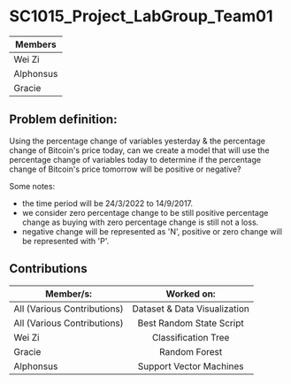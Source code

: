 # SC1015_Project_LabGroup_Team01

| Members       |
| ------------- |
| Wei Zi      |
| Alphonsus      |
| Gracie |


## Problem definition:
Using the percentage change of variables yesterday & the percentage change of Bitcoin's price today, can we create a model that will use the percentage change of variables today to determine if the percentage change of Bitcoin's price tomorrow will be positive or negative?

Some notes:
- the time period will be 24/3/2022 to 14/9/2017.
- we consider zero percentage change to be still positive percentage change as buying with zero percentage change is still not a loss.
- negative change will be represented as 'N', positive or zero change will be represented with 'P'.


## Contributions

| Member/s:        | Worked on:           |
| ------------- |:-------------:|
| All (Various Contributions)    | Dataset & Data Visualization |
| All (Various Contributions)      | Best Random State Script      |
| Wei Zi | Classification Tree      |
| Gracie | Random Forest      |
| Alphonsus | Support Vector Machines      |

